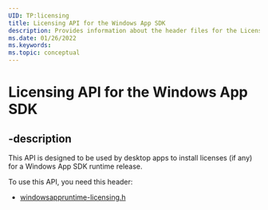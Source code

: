 ```yaml
---
UID: TP:licensing
title: Licensing API for the Windows App SDK
description: Provides information about the header files for the Licensing API for the Windows App SDK.
ms.date: 01/26/2022
ms.keywords: 
ms.topic: conceptual
---
```


# Licensing API for the Windows App SDK

## -description

This API is designed to be used by desktop apps to install licenses (if any) for a Windows App SDK runtime release.

To use this API, you need this header:

 * [windowsappruntime-licensing.h](../windowsappruntime-licensing/index.md)

